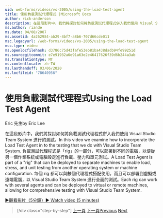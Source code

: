 ```yaml
---
uid: web-forms/videos/vs-2005/using-the-load-test-agent
title: 使用負載測試代理程式 |Microsoft Docs
author: rick-anderson
description: 在這段影片中，我們將探討如何將負載測試代理程式併入我們使用 Visual Studio Team System 進行的測試。 負載測試代理程式屬於 ' 。
ms.author: riande
ms.date: 04/08/2007
ms.assetid: 4a262984-ab29-4bf7-a8b6-707d66cde011
msc.legacyurl: /web-forms/videos/vs-2005/using-the-load-test-agent
msc.type: video
ms.openlocfilehash: d3786c75d43fafe53eb81ba438dadb94fe99251d
ms.sourcegitcommit: e7e91932a6e91a63e2e46417626f39d6b244a3ab
ms.translationtype: MT
ms.contentlocale: zh-TW
ms.lasthandoff: 03/06/2020
ms.locfileid: "78640956"
---
```

# <a name="using-the-load-test-agent"></a><span data-ttu-id="e779a-104">使用負載測試代理程式</span><span class="sxs-lookup"><span data-stu-id="e779a-104">Using the Load Test Agent</span></span>

<span data-ttu-id="e779a-105">Eric 先生</span><span class="sxs-lookup"><span data-stu-id="e779a-105">by Eric Lee</span></span>

<span data-ttu-id="e779a-106">在這段影片中，我們將探討如何將負載測試代理程式併入我們使用 Visual Studio Team System 進行的測試。</span><span class="sxs-lookup"><span data-stu-id="e779a-106">In this video we examine how to incorporate the Load Test Agent in to the testing that we do with Visual Studio Team System.</span></span> <span data-ttu-id="e779a-107">負載測試代理程式是「rig」的一部分，可以部署到不同的電腦，以便從另一個作業系統或電腦設定進行負載、壓力和單元測試。</span><span class="sxs-lookup"><span data-stu-id="e779a-107">A Load Test Agent is part of a "rig" that can be deployed to separate machines to enable load, stress, and unit testing from another operating system or machine configuration.</span></span> <span data-ttu-id="e779a-108">每個 rig 都可以與數個代理程式搭配使用，而且可以部署到虛擬或遠端電腦，以 Visual Studio Team System 進行全面的測試。</span><span class="sxs-lookup"><span data-stu-id="e779a-108">Each rig can work with several agents and can be deployed to virtual or remote machines, allowing for comprehensive testing with Visual Studio Team System.</span></span>

[<span data-ttu-id="e779a-109">&#9654;觀看影片（5分鐘）</span><span class="sxs-lookup"><span data-stu-id="e779a-109">&#9654; Watch video (5 minutes)</span></span>](https://channel9.msdn.com/Blogs/ASP-NET-Site-Videos/using-the-load-test-agent)

> [!div class="step-by-step"]
> <span data-ttu-id="e779a-110">[上一頁](the-effects-of-caching.md)
> [下一頁](the-effects-of-viewstate.md)</span><span class="sxs-lookup"><span data-stu-id="e779a-110">[Previous](the-effects-of-caching.md)
[Next](the-effects-of-viewstate.md)</span></span>
